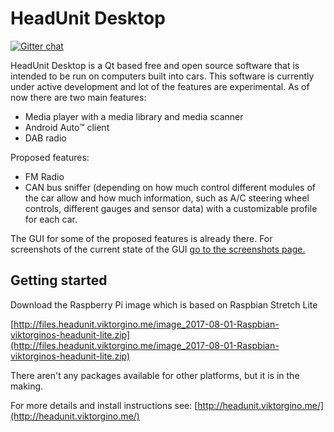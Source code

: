 # HeadUnit Desktop

[![Gitter chat](https://badges.gitter.im/viktorgino/headunit-desktop.png)](https://gitter.im/headunit-desktop)


HeadUnit Desktop is a Qt based free and open source software that is intended to be run on computers built into cars. This software is currently under active development and lot of the features are experimental. As of now there are two main features: 

 - Media player with a media library and media scanner
 - Android Auto™ client
 - DAB radio

Proposed features:

 - FM Radio
 - CAN bus sniffer (depending on how much control different modules of the car allow and how much information, such as A/C steering wheel controls, different gauges and sensor data) with a customizable profile for each car.

The GUI for some of the proposed features is already there. For screenshots of the current state of the GUI [go to the screenshots page.](http://headunit.viktorgino.me/SCREENSHOTS)

Getting started
-------------------
Download the Raspberry Pi image which is based on Raspbian Stretch Lite

[http://files.headunit.viktorgino.me/image_2017-08-01-Raspbian-viktorginos-headunit-lite.zip](http://files.headunit.viktorgino.me/image_2017-08-01-Raspbian-viktorginos-headunit-lite.zip)

There aren't any packages available for other platforms, but it is in the making.

For more details and install instructions see: [http://headunit.viktorgino.me/](http://headunit.viktorgino.me/)

